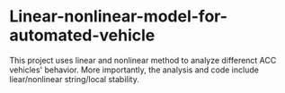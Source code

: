 # Linear-nonlinear-model-for-automated-vehicle
This project uses linear and nonlinear method to analyze differenct ACC vehicles' behavior. More importantly, the analysis and code include liear/nonlinear string/local stability.
